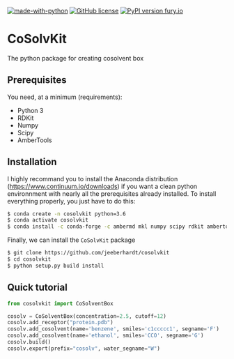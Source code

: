 [![made-with-python](https://img.shields.io/badge/Made%20with-Python-1f425f.svg)](https://www.python.org/) [![GitHub license](https://img.shields.io/github/license/Naereen/StrapDown.js.svg)](https://github.com/Naereen/StrapDown.js/blob/master/LICENSE) [![PyPI version fury.io](https://img.shields.io/badge/version-0.1-green.svg)](https://pypi.python.org/pypi/ansicolortags/)

# CoSolvKit
The python package for creating cosolvent box

## Prerequisites

You need, at a minimum (requirements):
* Python 3
* RDKit
* Numpy 
* Scipy
* AmberTools

## Installation
I highly recommand you to install the Anaconda distribution (https://www.continuum.io/downloads) if you want a clean python environnment with nearly all the prerequisites already installed. To install everything properly, you just have to do this:
```bash
$ conda create -n cosolvkit python=3.6
$ conda activate cosolvkit
$ conda install -c conda-forge -c ambermd mkl numpy scipy rdkit ambertools
```

Finally, we can install the `CoSolvKit` package
```bash
$ git clone https://github.com/jeeberhardt/cosolvkit
$ cd cosolvkit
$ python setup.py build install
```

## Quick tutorial

```python
from cosolvkit import CoSolventBox

cosolv = CoSolventBox(concentration=2.5, cutoff=12)
cosolv.add_receptor("protein.pdb")
cosolv.add_cosolvent(name='benzene', smiles='c1ccccc1', segname='F')
cosolv.add_cosolvent(name='ethanol', smiles='CCO', segname='G')
cosolv.build()
cosolv.export(prefix="cosolv", water_segname="W")
```